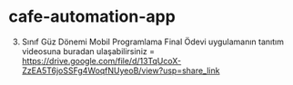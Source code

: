 # cafe-automation-app
3. Sınıf Güz Dönemi Mobil Programlama Final Ödevi
uygulamanın tanıtım videosuna buradan ulaşabilirsiniz = https://drive.google.com/file/d/13TqUcoX-ZzEA5T6joSSFg4WoqfNUyeoB/view?usp=share_link
